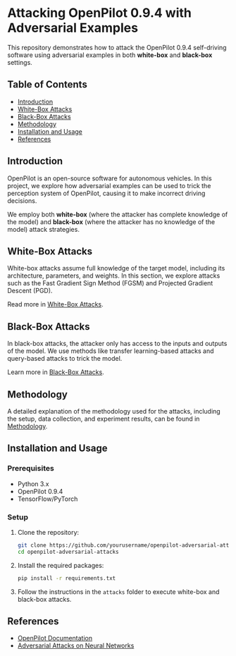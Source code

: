 # Attacking OpenPilot 0.9.4 with Adversarial Examples

This repository demonstrates how to attack the OpenPilot 0.9.4 self-driving software using adversarial examples in both **white-box** and **black-box** settings.

## Table of Contents
- [Introduction](#introduction)
- [White-Box Attacks](#white-box-attacks)
- [Black-Box Attacks](#black-box-attacks)
- [Methodology](#methodology)
- [Installation and Usage](#installation-and-usage)
- [References](#references)

## Introduction

OpenPilot is an open-source software for autonomous vehicles. In this project, we explore how adversarial examples can be used to trick the perception system of OpenPilot, causing it to make incorrect driving decisions.

We employ both **white-box** (where the attacker has complete knowledge of the model) and **black-box** (where the attacker has no knowledge of the model) attack strategies.

## White-Box Attacks

White-box attacks assume full knowledge of the target model, including its architecture, parameters, and weights. In this section, we explore attacks such as the Fast Gradient Sign Method (FGSM) and Projected Gradient Descent (PGD).

Read more in [White-Box Attacks](docs/white-box.md).

## Black-Box Attacks

In black-box attacks, the attacker only has access to the inputs and outputs of the model. We use methods like transfer learning-based attacks and query-based attacks to trick the model.

Learn more in [Black-Box Attacks](docs/black-box.md).

## Methodology

A detailed explanation of the methodology used for the attacks, including the setup, data collection, and experiment results, can be found in [Methodology](docs/methodology.md).

## Installation and Usage

### Prerequisites
- Python 3.x
- OpenPilot 0.9.4
- TensorFlow/PyTorch

### Setup
1. Clone the repository:
    ```bash
    git clone https://github.com/yourusername/openpilot-adversarial-attacks.git
    cd openpilot-adversarial-attacks
    ```

2. Install the required packages:
    ```bash
    pip install -r requirements.txt
    ```

3. Follow the instructions in the `attacks` folder to execute white-box and black-box attacks.

## References

- [OpenPilot Documentation](https://github.com/commaai/openpilot)
- [Adversarial Attacks on Neural Networks](https://arxiv.org/abs/1412.6572)
